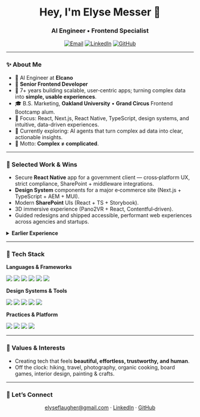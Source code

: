 <!--
  Elyse Messer — GitHub Profile README
  Replace placeholder links (banner, socials, project URLs) with your own.
-->

<h1 align="center">Hey, I'm Elyse Messer 👋</h1>
<h3 align="center">AI Engineer • Frontend Specialist</h3>

<p align="center">
  <a href="mailto:elyseflaugher@gmail.com"><img alt="Email" src="https://img.shields.io/badge/Email-elyseflaugher%40gmail.com-EA4335?style=for-the-badge&logo=gmail&logoColor=white" /></a>
  <a href="https://www.linkedin.com/in/elysemesser" target="_blank"><img alt="LinkedIn" src="https://img.shields.io/badge/LinkedIn-elysemesser-0A66C2?style=for-the-badge&logo=linkedin&logoColor=white" /></a>
  <a href="https://github.com/emflaugh" target="_blank"><img alt="GitHub" src="https://img.shields.io/badge/GitHub-elysemesser-181717?style=for-the-badge&logo=github&logoColor=white" /></a>
</p>

---

### ✨ About Me

* 🚀 AI Engineer at **Elcano**
* 🎨 **Senior Frontend Developer**
* 🧭 7+ years building scalable, user‑centric apps; turning complex data into **simple, usable experiences**.
* 🎓 B.S. Marketing, **Oakland University** • **Grand Circus** Frontend Bootcamp alum.
* 🎯 Focus: React, Next.js, React Native, TypeScript, design systems, and intuitive, data-driven experiences.
* 🌱 Currently exploring: AI agents that turn complex ad data into clear, actionable insights.
* 💬 Motto: **Complex ≠ complicated**.

---

### 🚀 Selected Work & Wins

* Secure **React Native** app for a government client — cross‑platform UX, strict compliance, SharePoint + middleware integrations.
* **Design System** components for a major e‑commerce site (Next.js + TypeScript + AEM + MUI).
* Modern **SharePoint** UIs (React + TS + Storybook).
* 3D immersive experience (Pano2VR + React, Contentful‑driven).
* Guided redesigns and shipped accessible, performant web experiences across agencies and startups.

<details>
  <summary><b>Earlier Experience</b></summary>
  <br/>
  <ul>
    <li>Rightpoint — Senior Frontend Developer (2019 → 2024)</li> 
    <li>Bread Factory Studios — Frontend Developer (2017 → 2019)</li>  
    <li>LevelEleven — Frontend UI/UX (2017 → 2019)</li> 
  </ul>
</details>

---

### 🧰 Tech Stack

**Languages & Frameworks**

<p>
  <img src="https://img.shields.io/badge/JavaScript-F7DF1E?logo=javascript&logoColor=000&style=for-the-badge"/>
  <img src="https://img.shields.io/badge/TypeScript-3178C6?logo=typescript&logoColor=fff&style=for-the-badge"/>
  <img src="https://img.shields.io/badge/React-61DAFB?logo=react&logoColor=000&style=for-the-badge"/>
  <img src="https://img.shields.io/badge/Next.js-000000?logo=nextdotjs&logoColor=fff&style=for-the-badge"/>
  <img src="https://img.shields.io/badge/React%20Native-61DAFB?logo=react&logoColor=000&style=for-the-badge"/>
  <img src="https://img.shields.io/badge/Node.js-339933?logo=nodedotjs&logoColor=fff&style=for-the-badge"/>
</p>

**Design Systems & Tools**

<p>
  <img src="https://img.shields.io/badge/Storybook-FF4785?logo=storybook&logoColor=fff&style=for-the-badge"/>
  <img src="https://img.shields.io/badge/MUI-007FFF?logo=mui&logoColor=fff&style=for-the-badge"/>
  <img src="https://img.shields.io/badge/Figma-F24E1E?logo=figma&logoColor=fff&style=for-the-badge"/>
  <img src="https://img.shields.io/badge/Contentful-2478CC?logo=contentful&logoColor=fff&style=for-the-badge"/>
  <img src="https://img.shields.io/badge/WordPress-21759B?logo=wordpress&logoColor=fff&style=for-the-badge"/>
</p>

**Practices & Platform**

<p>
  <img src="https://img.shields.io/badge/Git-F05032?logo=git&logoColor=fff&style=for-the-badge"/>
  <img src="https://img.shields.io/badge/Accessibility-000000?logo=accessible-icon&logoColor=fff&style=for-the-badge"/>
  <img src="https://img.shields.io/badge/Responsive%20Design-000000?style=for-the-badge"/>
  <img src="https://img.shields.io/badge/Agile-000000?style=for-the-badge"/>
</p>

---

### 🧭 Values & Interests

* Creating tech that feels **beautiful, effortless, trustworthy, and human**.
* Off the clock: hiking, travel, photography, organic cooking, board games, interior design, painting & crafts.

---

### 🤝 Let’s Connect

<p align="center">
  <a href="mailto:elyseflaugher@gmail.com">elyseflaugher@gmail.com</a> ·
  <a href="https://www.linkedin.com/in/elysemesser">LinkedIn</a> ·
  <a href="https://github.com/emflaugh">GitHub</a>
</p>
